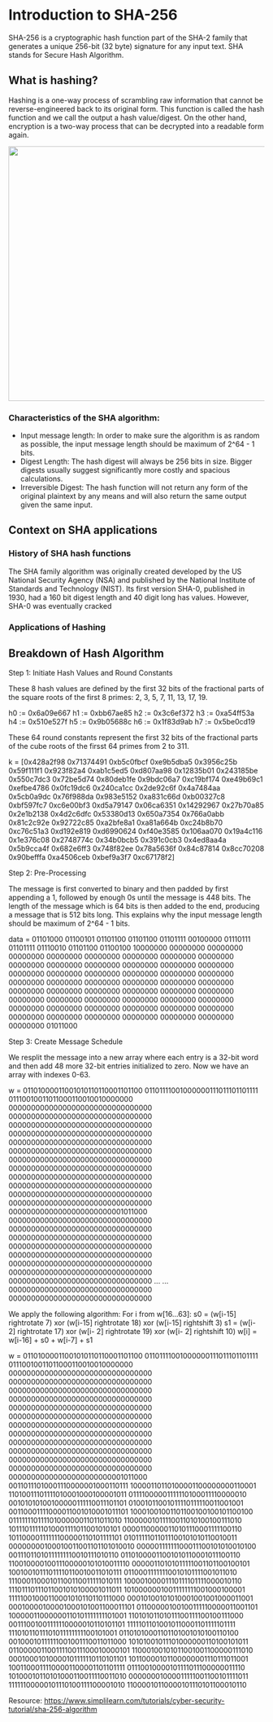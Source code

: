 # Introduction to SHA-256

SHA-256 is a cryptographic hash function part of the SHA-2 family that generates a unique 256-bit (32 byte) signature for any input text. SHA stands for Secure Hash Algorithm.

## What is hashing?

Hashing is a one-way process of scrambling raw information that cannot be reverse-engineered back to its original form. This function is called the hash function and we call the output a hash value/digest. On the other hand, encryption is a two-way process that can be decrypted into a readable form again.

<img src="https://www.simplilearn.com/ice9/free_resources_article_thumb/hashing1.PNG" width="780" height="500" />

### Characteristics of the SHA algorithm:

* Input message length: In order to make sure the algorithm is as random as possible, the input message length should be maximum of 2^64 - 1 bits.
* Digest Length: The hash digest will always be 256 bits in size. Bigger digests usually suggest significantly more costly and spacious calculations.
* Irreversible Digest: The hash function will not return any form of the original plaintext by any means and will also return the same output given the same input.

## Context on SHA applications

### History of SHA hash functions

The SHA family algorithm was originally created developed by the US National Security Agency (NSA) and published by the National Institute of Standards and Technology (NIST). Its first version SHA-0, published in 1930, had a 160 bit digest length and 40 digit long has values. However, SHA-0 was eventually cracked

### Applications of Hashing

## Breakdown of Hash Algorithm
Step 1: Initiate Hash Values and Round Constants

These 8 hash values are defined by the first 32 bits of the fractional parts of the square roots of the first 8 primes: 2, 3, 5, 7, 11, 13, 17, 19.

h0 := 0x6a09e667
h1 := 0xbb67ae85
h2 := 0x3c6ef372
h3 := 0xa54ff53a
h4 := 0x510e527f
h5 := 0x9b05688c
h6 := 0x1f83d9ab
h7 := 0x5be0cd19

These 64 round constants represent the first 32 bits of the fractional parts of the cube roots of the firsst 64 primes from 2 to 311.


k = [0x428a2f98 0x71374491 0xb5c0fbcf 0xe9b5dba5 0x3956c25b 0x59f111f1 0x923f82a4 0xab1c5ed5
0xd807aa98 0x12835b01 0x243185be 0x550c7dc3 0x72be5d74 0x80deb1fe 0x9bdc06a7 0xc19bf174
0xe49b69c1 0xefbe4786 0x0fc19dc6 0x240ca1cc 0x2de92c6f 0x4a7484aa 0x5cb0a9dc 0x76f988da
0x983e5152 0xa831c66d 0xb00327c8 0xbf597fc7 0xc6e00bf3 0xd5a79147 0x06ca6351 0x14292967
0x27b70a85 0x2e1b2138 0x4d2c6dfc 0x53380d13 0x650a7354 0x766a0abb 0x81c2c92e 0x92722c85
0xa2bfe8a1 0xa81a664b 0xc24b8b70 0xc76c51a3 0xd192e819 0xd6990624 0xf40e3585 0x106aa070
0x19a4c116 0x1e376c08 0x2748774c 0x34b0bcb5 0x391c0cb3 0x4ed8aa4a 0x5b9cca4f 0x682e6ff3
0x748f82ee 0x78a5636f 0x84c87814 0x8cc70208 0x90befffa 0xa4506ceb 0xbef9a3f7 0xc67178f2]

Step 2: Pre-Processing

The message is first converted to binary and then padded by first appending a 1, followed by enough 0s until the message is 448 bits. The length of the message which is 64 bits is then added to the end, producing a message that is 512 bits long. This explains why the input message length should be maximum of 2^64 - 1 bits.

data =
01101000 01100101 01101100 01101100 01101111 00100000 01110111 01101111
01110010 01101100 01100100 10000000 00000000 00000000 00000000 00000000
00000000 00000000 00000000 00000000 00000000 00000000 00000000 00000000
00000000 00000000 00000000 00000000 00000000 00000000 00000000 00000000
00000000 00000000 00000000 00000000 00000000 00000000 00000000 00000000
00000000 00000000 00000000 00000000 00000000 00000000 00000000 00000000
00000000 00000000 00000000 00000000 00000000 00000000 00000000 00000000
00000000 00000000 00000000 00000000 00000000 00000000 00000000 01011000

Step 3: Create Message Schedule

We resplit the message into a new array where each entry is a 32-bit word and then add 48 more 32-bit entries initialized to zero. Now we have an array with indexes 0-63.

w = 
01101000011001010110110001101100 01101111001000000111011101101111
01110010011011000110010010000000 00000000000000000000000000000000
00000000000000000000000000000000 00000000000000000000000000000000
00000000000000000000000000000000 00000000000000000000000000000000
00000000000000000000000000000000 00000000000000000000000000000000
00000000000000000000000000000000 00000000000000000000000000000000
00000000000000000000000000000000 00000000000000000000000000000000
00000000000000000000000000000000 00000000000000000000000001011000
00000000000000000000000000000000 00000000000000000000000000000000
00000000000000000000000000000000 00000000000000000000000000000000
00000000000000000000000000000000 00000000000000000000000000000000
00000000000000000000000000000000 00000000000000000000000000000000
...
...
00000000000000000000000000000000 00000000000000000000000000000000

We apply the following algorithm: 
For i from w[16…63]:
    s0 = (w[i-15] rightrotate 7) xor (w[i-15] rightrotate 18) xor (w[i-15] rightshift 3)
    s1 = (w[i- 2] rightrotate 17) xor (w[i- 2] rightrotate 19) xor (w[i- 2] rightshift 10)
    w[i] = w[i-16] + s0 + w[i-7] + s1

w = 
01101000011001010110110001101100 01101111001000000111011101101111
01110010011011000110010010000000 00000000000000000000000000000000
00000000000000000000000000000000 00000000000000000000000000000000
00000000000000000000000000000000 00000000000000000000000000000000
00000000000000000000000000000000 00000000000000000000000000000000
00000000000000000000000000000000 00000000000000000000000000000000
00000000000000000000000000000000 00000000000000000000000000000000
00000000000000000000000000000000 00000000000000000000000001011000
00110111010001110000001000110111 10000110110100001100000000110001
11010011101111010001000100001011 01111000001111110100011110000010
00101010100100000111110011101101 01001011001011110111110011001001
00110001111000011001010001011101 10001001001101100100100101100100
01111111011110100000011011011010 11000001011110011010100100111010
10111011111010001111011001010101 00001100000110101110001111100110
10110000111111100000110101111101 01011111011011100101010110010011
00000000100010011001101101010010 00000111111100011100101010010100
00111011010111111110010111010110 01101000011001010110001011100110
11001000010011100000101010011110 00000110101011111001101100100101
10010010111011110110010011010111 01100011111110010101111001011010
11100011000101100110011111010111 10000100001110111101111000010110
11101110111011001010100001011011 10100000010011111111001000100001
11111001000110001010110110111000 00010100101010001001001000011001
00010000100001000101001100011101 01100000100100111110000011001101
10000011000000110101111111101001 11010101101011100111100100111000
00111001001111110000010110101101 11111011010010110001101111101111
11101011011101011111111100101001 01101010001101101001010100110100
00100010111111001001110011011000 10101001011101000000110100101011
01100000110011110011100010000101 11000100101011001001100000111010
00010001010000101111110110101101 10110000101100000001110111011001
10011000111100001100001101101111 01110010000101111011100000011110
10100010110101000110011110011010 00000001000011111001100101111011
11111100000101110100111100001010 11000010110000101110101100010110

Resource: https://www.simplilearn.com/tutorials/cyber-security-tutorial/sha-256-algorithm
